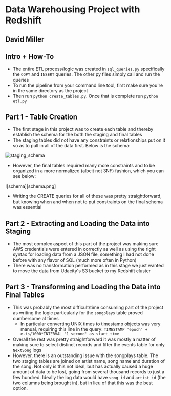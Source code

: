 # Data Warehousing Project with Redshift
## David Miller

## Intro + How-To
* The entire ETL process/logic was created in `sql_queries.py` specifically the `COPY` and `INSERT` queries. The other py files simply call and run the queries
* To run the pipeline from your command line tool, first make sure you're in the same directory as the project
* Then run `python create_tables.py`. Once that is complete run `python etl.py`


## Part 1 - Table Creation
* The first stage in this project was to create each table and thereby establish the schema for the both the staging and final tables
* The staging tables did not have any constraints or relationships put on it so as to pull in all of the data first. Below is the schema:

![staging_schema](staging_sechema.PNG)
* However, the final tables required many more constraints and to be organized in a more normalized (albeit not 3NF) fashion, which you can see below:

![schema][schema.png]
* Writing the CREATE queries for all of these was pretty straightforward, but knowing when and when not to put constraints on the final schema was essential

## Part 2 - Extracting and Loading the Data into Staging
* The most complex aspect of this part of the project was making sure AWS credentials were entered in correctly as well as using the right syntax for loading data from a JSON file, something I had not done before with any flavor of SQL (much more often in Python)
* There was no transformation performed as in this stage we just wanted to move the data from Udacity's S3 bucket to my Redshift cluster

## Part 3 - Transforming and Loading the Data into Final Tables
* This was probably the most difficult/time consuming part of the project as writing the logic particularly for the `songplays` table proved cumbersome at times
    * In particular converting UNIX times to timestamp objects was very manual, requiring this line in the query: `TIMESTAMP 'epoch' + e.ts/1000*INTERVAL '1 second' as start_time`
* Overall the rest was pretty straightforward it was mostly a matter of making sure to select distinct records and filter the events table for only `NextSong` logs
* However, there is an outstanding issue with the songplays table. The two staging tables are joined on artist name, song name and duration of the song. Not only is this not ideal, but has actually caused a huge amount of data to be lost, going from several thousand records to just a few hundred. Ideally the log data would have `song_id` and `artist_id` (the two columns being brought in), but in lieu of that this was the best option.
